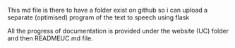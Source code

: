 This md file is there to have a folder exist on github so i can upload a separate (optimised) program of the text to speech using flask

All the progress of documentation is provided under the website (UC) folder and then READMEUC.md file. 

